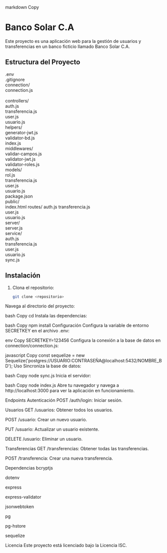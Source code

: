 markdown
Copy
# Banco Solar C.A

Este proyecto es una aplicación web para la gestión de usuarios y transferencias en un banco ficticio llamado Banco Solar C.A.

## Estructura del Proyecto
 .env  <br>
 .gitignore  <br>
 connection/  <br>
    connection.js <br>   
controllers/  <br>
    auth.js  <br>
    transferencia.js  <br>
    user.js  <br>
    usuario.js  <br>
helpers/  <br>
    generator-jwt.js  <br>
    validator-bd.js  <br>
index.js  <br>
middlewares/  <br>
    validar-campos.js  <br> 
    validator-jwt.js  <br>
    validator-roles.js  <br>
models/  <br>
    rol.js  <br>
    transferencia.js  <br>
    user.js  <br>
    usuario.js  <br>
package.json  <br>
public/  <br>
    index.html
routes/
    auth.js
    transferencia.js  
    user.js    
    usuario.js  
server/  
    server.js  
service/  
    auth.js  
    transferencia.js  
    user.js  
    usuario.js  
sync.js  

## Instalación

1. Clona el repositorio:
   ```bash
   git clone <repositorio>
Navega al directorio del proyecto:

bash
Copy
cd <directorio-del-proyecto>
Instala las dependencias:

bash
Copy
npm install
Configuración
Configura la variable de entorno SECRETKEY en el archivo .env:

env
Copy
SECRETKEY=123456
Configura la conexión a la base de datos en connection/connection.js:

javascript
Copy
const sequelize = new Sequelize('postgres://USUARIO:CONTRASEÑA@localhost:5432/NOMBRE_BD');
Uso
Sincroniza la base de datos:

bash
Copy
node sync.js
Inicia el servidor:

bash
Copy
node index.js
Abre tu navegador y navega a http://localhost:3000 para ver la aplicación en funcionamiento.

Endpoints
Autenticación
POST /auth/login: Iniciar sesión.

Usuarios
GET /usuarios: Obtener todos los usuarios.

POST /usuario: Crear un nuevo usuario.

PUT /usuario: Actualizar un usuario existente.

DELETE /usuario: Eliminar un usuario.

Transferencias
GET /transferencias: Obtener todas las transferencias.

POST /transferencia: Crear una nueva transferencia.

Dependencias
bcryptjs

dotenv

express

express-validator

jsonwebtoken

pg

pg-hstore

sequelize

Licencia
Este proyecto está licenciado bajo la Licencia ISC.

